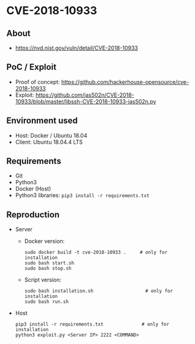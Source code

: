 # CVE-2018-10933

## About
* <https://nvd.nist.gov/vuln/detail/CVE-2018-10933>


## PoC / Exploit

* Proof of concept: <https://github.com/hackerhouse-opensource/cve-2018-10933> 
* Exploit: <https://github.com/jas502n/CVE-2018-10933/blob/master/libssh-CVE-2018-10933-jas502n.py>


## Environment used

* Host: Docker / Ubuntu 18.04
* Client: Ubuntu 18.04.4 LTS

## Requirements
* Git
* Python3
* Docker (Host)
* Python3 libraries: `pip3 install -r requirements.txt`

## Reproduction
- Server
    * Docker version:
        ```shell script
        sudo docker build -t cve-2018-10933 .     # only for installation
        sudo bash start.sh
        sudo bash stop.sh
        ```
   * Script version:
       ```shell script
       sudo bash installation.sh                   # only for installation
       sudo bash run.sh
       ```
   
- Host
    ```shell script
    pip3 install -r requirements.txt              # only for installation
    python3 exploit.py <Server IP> 2222 <COMMAND>
    ```
